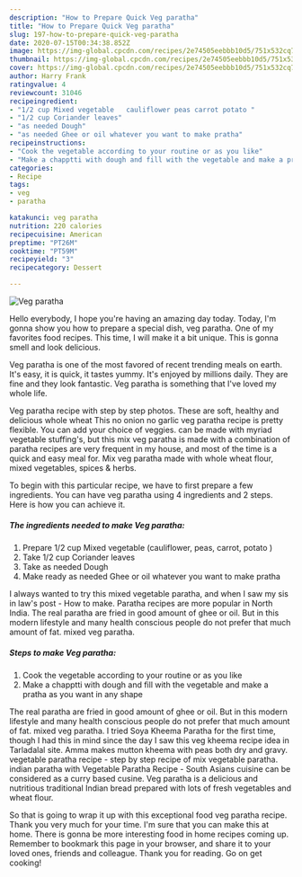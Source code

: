 ```yaml
---
description: "How to Prepare Quick Veg paratha"
title: "How to Prepare Quick Veg paratha"
slug: 197-how-to-prepare-quick-veg-paratha
date: 2020-07-15T00:34:38.852Z
image: https://img-global.cpcdn.com/recipes/2e74505eebbb10d5/751x532cq70/veg-paratha-recipe-main-photo.jpg
thumbnail: https://img-global.cpcdn.com/recipes/2e74505eebbb10d5/751x532cq70/veg-paratha-recipe-main-photo.jpg
cover: https://img-global.cpcdn.com/recipes/2e74505eebbb10d5/751x532cq70/veg-paratha-recipe-main-photo.jpg
author: Harry Frank
ratingvalue: 4
reviewcount: 31046
recipeingredient:
- "1/2 cup Mixed vegetable   cauliflower peas carrot potato "
- "1/2 cup Coriander leaves"
- "as needed Dough"
- "as needed Ghee or oil whatever you want to make pratha"
recipeinstructions:
- "Cook the vegetable according to your routine or as you like"
- "Make a chapptti with dough and fill with the vegetable and make a pratha as you want in any shape"
categories:
- Recipe
tags:
- veg
- paratha

katakunci: veg paratha 
nutrition: 220 calories
recipecuisine: American
preptime: "PT26M"
cooktime: "PT59M"
recipeyield: "3"
recipecategory: Dessert

---
```



![Veg paratha](https://img-global.cpcdn.com/recipes/2e74505eebbb10d5/751x532cq70/veg-paratha-recipe-main-photo.jpg)

Hello everybody, I hope you're having an amazing day today. Today, I'm gonna show you how to prepare a special dish, veg paratha. One of my favorites food recipes. This time, I will make it a bit unique. This is gonna smell and look delicious.

Veg paratha is one of the most favored of recent trending meals on earth. It's easy, it is quick, it tastes yummy. It's enjoyed by millions daily. They are fine and they look fantastic. Veg paratha is something that I've loved my whole life.

Veg paratha recipe with step by step photos. These are soft, healthy and delicious whole wheat This no onion no garlic veg paratha recipe is pretty flexible. You can add your choice of veggies. can be made with myriad vegetable stuffing&#39;s, but this mix veg paratha is made with a combination of paratha recipes are very frequent in my house, and most of the time is a quick and easy meal for. Mix veg paratha made with whole wheat flour, mixed vegetables, spices &amp; herbs.


To begin with this particular recipe, we have to first prepare a few ingredients. You can have veg paratha using 4 ingredients and 2 steps. Here is how you can achieve it.

<!--inarticleads1-->

##### The ingredients needed to make Veg paratha:

1. Prepare 1/2 cup Mixed vegetable   (cauliflower, peas, carrot, potato )
1. Take 1/2 cup Coriander leaves
1. Take as needed Dough
1. Make ready as needed Ghee or oil whatever you want to make pratha


I always wanted to try this mixed vegetable paratha, and when I saw my sis in law&#39;s post - How to make. Paratha recipes are more popular in North India. The real paratha are fried in good amount of ghee or oil. But in this modern lifestyle and many health conscious people do not prefer that much amount of fat. mixed veg paratha. 

<!--inarticleads2-->

##### Steps to make Veg paratha:

1. Cook the vegetable according to your routine or as you like
1. Make a chapptti with dough and fill with the vegetable and make a pratha as you want in any shape


The real paratha are fried in good amount of ghee or oil. But in this modern lifestyle and many health conscious people do not prefer that much amount of fat. mixed veg paratha. I tried Soya Kheema Paratha for the first time, though I had this in mind since the day I saw this veg kheema recipe idea in Tarladalal site. Amma makes mutton kheema with peas both dry and gravy. vegetable paratha recipe - step by step recipe of mix vegetable paratha. indian paratha with Vegetable Paratha Recipe - South Asians cuisine can be considered as a curry based cusine. Veg paratha is a delicious and nutritious traditional Indian bread prepared with lots of fresh vegetables and wheat flour. 

So that is going to wrap it up with this exceptional food veg paratha recipe. Thank you very much for your time. I'm sure that you can make this at home. There is gonna be more interesting food in home recipes coming up. Remember to bookmark this page in your browser, and share it to your loved ones, friends and colleague. Thank you for reading. Go on get cooking!
